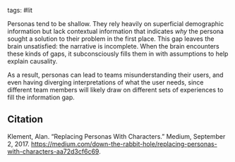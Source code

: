 tags: #lit

Personas tend to be shallow. They rely heavily on superficial demographic information but lack contextual information that indicates *why* the persona sought a solution to their problem in the first place. This gap leaves the brain unsatisfied: the narrative is incomplete. When the brain encounters these kinds of gaps, it subconsciously fills them in with assumptions to help explain causality. 

As a result, personas can lead to teams misunderstanding their users, and even having diverging interpretations of what the user needs, since different team members will likely draw on different sets of experiences to fill the information gap. 

## Citation
Klement, Alan. “Replacing Personas With Characters.” Medium, September 2, 2017. https://medium.com/down-the-rabbit-hole/replacing-personas-with-characters-aa72d3cf6c69.
